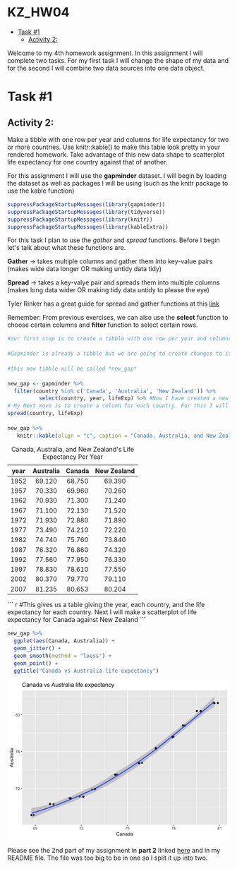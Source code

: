 KZ\_HW04
================

-   [Task \#1](#task-1)
    -   [Activity 2:](#activity-2)

Welcome to my 4th homework assignment. In this assignment I will complete two tasks. For my first task I will change the shape of my data and for the second I will combine two data sources into one data object.

Task \#1
========

Activity 2:
-----------

Make a tibble with one row per year and columns for life expectancy for two or more countries. Use knitr::kable() to make this table look pretty in your rendered homework. Take advantage of this new data shape to scatterplot life expectancy for one country against that of another.

For this assignment I will use the **gapminder** dataset. I will begin by loading the dataset as well as packages I will be using (such as the knitr package to use the kable function)

``` r
suppressPackageStartupMessages(library(gapminder))
suppressPackageStartupMessages(library(tidyverse))
suppressPackageStartupMessages(library(knitr))
suppressPackageStartupMessages(library(kableExtra))
```

For this task I plan to use the *gather* and *spread* functions. Before I begin let's talk about what these functions are.

**Gather** -&gt; takes multiple columns and gather them into key-value pairs (makes wide data longer OR making untidy data tidy)

**Spread** -&gt; takes a key-valye pair and spreads them into multiple columns (makes long data wider OR making tidy data untidy to please the eye)

Tyler Rinker has a great guide for spread and gather functions at this [link](https://github.com/trinker/tidyr_in_a_nutshell/blob/master/README.md)

Remember: From previous exercises, we can also use the **select** function to choose certain columns and **filter** function to select certain rows.

``` r
#our first step is to create a tibble with one row per year and columns for life expectancy for two or more countries.

#Gapminder is already a tibble but we are going to create changes to it so we will rename it as a new tibble

#this new tibble will be called *new_gap*

new_gap <- gapminder %>%
  filter(country %in% c('Canada', 'Australia', 'New Zealand')) %>%
          select(country, year, lifeExp) %>% #Now I have created a new tibble for New Zealand and Canada's life expectancy. 
# My Next move is to create a column for each country. For this I will use the *spread* function
spread(country, lifeExp) 

new_gap %>%
   knitr::kable(align = "c", caption = "Canada, Australia, and New Zealand's Life Expectancy Per Year")
```

<table>
<caption>
Canada, Australia, and New Zealand's Life Expectancy Per Year
</caption>
<thead>
<tr>
<th style="text-align:center;">
year
</th>
<th style="text-align:center;">
Australia
</th>
<th style="text-align:center;">
Canada
</th>
<th style="text-align:center;">
New Zealand
</th>
</tr>
</thead>
<tbody>
<tr>
<td style="text-align:center;">
1952
</td>
<td style="text-align:center;">
69.120
</td>
<td style="text-align:center;">
68.750
</td>
<td style="text-align:center;">
69.390
</td>
</tr>
<tr>
<td style="text-align:center;">
1957
</td>
<td style="text-align:center;">
70.330
</td>
<td style="text-align:center;">
69.960
</td>
<td style="text-align:center;">
70.260
</td>
</tr>
<tr>
<td style="text-align:center;">
1962
</td>
<td style="text-align:center;">
70.930
</td>
<td style="text-align:center;">
71.300
</td>
<td style="text-align:center;">
71.240
</td>
</tr>
<tr>
<td style="text-align:center;">
1967
</td>
<td style="text-align:center;">
71.100
</td>
<td style="text-align:center;">
72.130
</td>
<td style="text-align:center;">
71.520
</td>
</tr>
<tr>
<td style="text-align:center;">
1972
</td>
<td style="text-align:center;">
71.930
</td>
<td style="text-align:center;">
72.880
</td>
<td style="text-align:center;">
71.890
</td>
</tr>
<tr>
<td style="text-align:center;">
1977
</td>
<td style="text-align:center;">
73.490
</td>
<td style="text-align:center;">
74.210
</td>
<td style="text-align:center;">
72.220
</td>
</tr>
<tr>
<td style="text-align:center;">
1982
</td>
<td style="text-align:center;">
74.740
</td>
<td style="text-align:center;">
75.760
</td>
<td style="text-align:center;">
73.840
</td>
</tr>
<tr>
<td style="text-align:center;">
1987
</td>
<td style="text-align:center;">
76.320
</td>
<td style="text-align:center;">
76.860
</td>
<td style="text-align:center;">
74.320
</td>
</tr>
<tr>
<td style="text-align:center;">
1992
</td>
<td style="text-align:center;">
77.560
</td>
<td style="text-align:center;">
77.950
</td>
<td style="text-align:center;">
76.330
</td>
</tr>
<tr>
<td style="text-align:center;">
1997
</td>
<td style="text-align:center;">
78.830
</td>
<td style="text-align:center;">
78.610
</td>
<td style="text-align:center;">
77.550
</td>
</tr>
<tr>
<td style="text-align:center;">
2002
</td>
<td style="text-align:center;">
80.370
</td>
<td style="text-align:center;">
79.770
</td>
<td style="text-align:center;">
79.110
</td>
</tr>
<tr>
<td style="text-align:center;">
2007
</td>
<td style="text-align:center;">
81.235
</td>
<td style="text-align:center;">
80.653
</td>
<td style="text-align:center;">
80.204
</td>
</tr>
</tbody>
</table>
``` r
#This gives us a table giving the year, each country, and the life expectancy for each country. Next I will make a scatterplot of life expectancy for Canada against New Zealand
```

``` r
new_gap %>% 
  ggplot(aes(Canada, Australia)) +
  geom_jitter() +
  geom_smooth(method = "loess") +
  geom_point() +
  ggtitle("Canada vs Australia life expectancy") 
```

![](HW_04_KZ_files/figure-markdown_github/unnamed-chunk-3-1.png)

Please see the 2nd part of my assignment in **part 2** linked [here](https://github.com/STAT545-UBC-students/hw04-katiezinn-1/blob/master/HW_04_KZ_Part2.md) and in my README file. The file was too big to be in one so I split it up into two.
